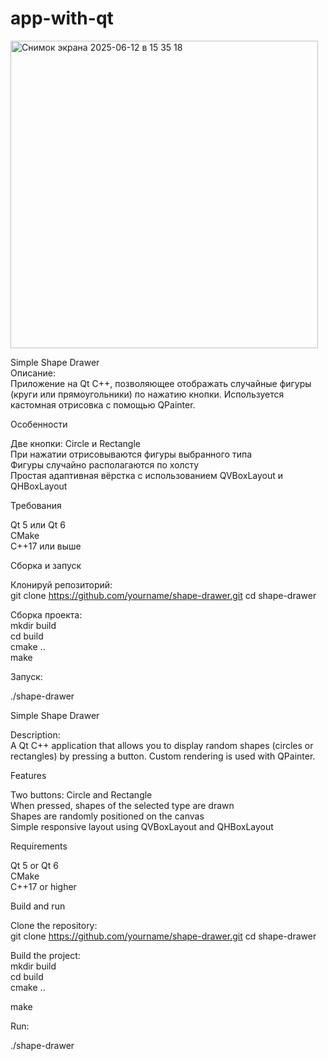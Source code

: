 # app-with-qt
<img width="492" alt="Снимок экрана 2025-06-12 в 15 35 18" src="https://github.com/user-attachments/assets/9fe6fe50-ea0c-48f5-b6aa-6723dc023d00" />

 Simple Shape Drawer  
Описание:  
Приложение на Qt C++, позволяющее отображать случайные фигуры (круги или прямоугольники) по нажатию кнопки. Используется кастомная отрисовка с помощью QPainter.

 Особенности
 
Две кнопки: Circle и Rectangle    
При нажатии отрисовываются фигуры выбранного типа    
Фигуры случайно располагаются по холсту      
Простая адаптивная вёрстка с использованием QVBoxLayout и QHBoxLayout 

 Требования
 
Qt 5 или Qt 6    
CMake    
C++17 или выше    

 Сборка и запуск
 
Клонируй репозиторий:    
git clone https://github.com/yourname/shape-drawer.git
cd shape-drawer    

Сборка проекта:    
mkdir build    
cd build    
cmake ..    
make    

Запуск:  

./shape-drawer   

Simple Shape Drawer

Description:    
A Qt C++ application that allows you to display random shapes (circles or rectangles) by pressing a button. Custom rendering is used with QPainter.    

Features

Two buttons: Circle and Rectangle    
When pressed, shapes of the selected type are drawn    
Shapes are randomly positioned on the canvas    
Simple responsive layout using QVBoxLayout and QHBoxLayout    

Requirements    

Qt 5 or Qt 6    
CMake    
C++17 or higher        

Build and run    

Clone the repository:    
git clone https://github.com/yourname/shape-drawer.git
cd shape-drawer    

Build the project:    
mkdir build    
cd build    
cmake ..    

make    

Run:    

./shape-drawer    
